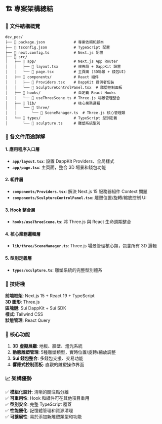 ## 🏗️ 專案架構總結

### 📁 **文件結構概覽**

```
dev_poc/
├── 📄 package.json             # 專案依賴和腳本
├── 📄 tsconfig.json            # TypeScript 配置  
├── 📄 next.config.ts           # Next.js 配置
├── 📁 src/
│   ├── 📁 app/                 # Next.js App Router
│   │   ├── 📄 layout.tsx       # 根佈局 + DappKit 設置
│   │   └── 📄 page.tsx         # 主頁面 (3D場景 + 錢包UI)
│   ├── 📁 components/          # React 組件
│   │   ├── 📄 Providers.tsx    # DappKit 提供者包裝
│   │   └── 📄 SculptureControlPanel.tsx  # 雕塑控制面板
│   ├── 📁 hooks/               # 自定義 React Hooks  
│   │   └── 📄 useThreeScene.ts # Three.js 場景管理整合
│   ├── 📁 lib/                 # 核心業務邏輯
│   │   └── 📁 three/
│   │       └── 📄 SceneManager.ts  # Three.js 核心管理類
│   └── 📁 types/               # TypeScript 型別定義
│       └── 📄 sculpture.ts     # 雕塑系統型別
```

### 🎯 **各文件用途詳解**

#### **1. 應用程序入口層**
- **`app/layout.tsx`**: 設置 DappKit Providers、全局樣式
- **`app/page.tsx`**: 主頁面，整合 3D 場景和錢包功能

#### **2. 組件層** 
- **`components/Providers.tsx`**: 解決 Next.js 15 服務器組件 Context 問題
- **`components/SculptureControlPanel.tsx`**: 雕塑位置/旋轉/縮放控制 UI

#### **3. Hook 整合層**
- **`hooks/useThreeScene.ts`**: 將 Three.js 與 React 生命週期整合

#### **4. 核心業務邏輯層**
- **`lib/three/SceneManager.ts`**: Three.js 場景管理核心類，包含所有 3D 邏輯

#### **5. 型別定義層**
- **`types/sculpture.ts`**: 雕塑系統的完整型別體系

### 🔧 **技術棧**

**前端框架**: Next.js 15 + React 19 + TypeScript  
**3D 圖形**: Three.js  
**區塊鏈**: Sui DappKit + Sui SDK  
**樣式**: Tailwind CSS  
**狀態管理**: React Query

### 🎨 **核心功能**

1. **3D 虛擬展廳**: 地板、牆壁、燈光系統
2. **動態雕塑管理**: 5種雕塑類型，實時位置/旋轉/縮放調整  
3. **Sui 錢包整合**: 多錢包支援、交易功能
4. **響應式控制面板**: 直觀的雕塑操作界面

### 📈 **架構優勢**

✅ **模組化設計**: 清晰的關注點分離  
✅ **可重用性**: Hook 和組件可在其他項目重用  
✅ **型別安全**: 完整 TypeScript 覆蓋  
✅ **性能優化**: 記憶體管理和資源清理  
✅ **可擴展性**: 易於添加新雕塑類型和功能